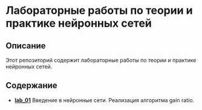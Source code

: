 # Лабораторные работы по теории и практике нейронных сетей

## Описание
Этот репозиторий содержит лабораторные работы по теории и практике нейронных сетей. 

## Содержание
 + [**lab_01**](https://github.com/Just0Lina/3rd-course-neural-network/tree/main/lab1) Введение в нейронные сети. Реализация алгоритма gain ratio.
